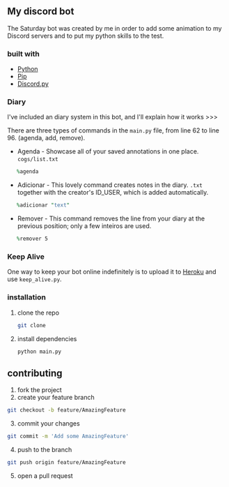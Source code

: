 ## My discord bot

The Saturday bot was created by me in order to add some animation to my Discord servers and to put my python skills to the test.

### built with

* [Python](https://www.python.org/)
* [Pip](https://pypi.org/project/pip/)
* [Discord.py](https://pypi.org/project/discord.py/)

### Diary

I've included an diary system in this bot, and I'll explain how it works >>>

There are three types of commands in the ```main.py``` file, from line 62 to line 96. (agenda, add, remove).
* Agenda - Showcase all of your saved annotations in one place. ```cogs/list.txt``` 
```ruby
   %agenda 
   ```
* Adicionar - This lovely command creates notes in the diary. ```.txt``` together with the creator's ID_USER, which is added automatically.
```ruby
   %adicionar "text" 
   ```
* Remover - This command removes the line from your diary at the previous position; only a few inteiros are used.
```ruby
   %remover 5 
   ```

### Keep Alive

One way to keep your bot online indefinitely is to upload it to [Heroku](https://dashboard.heroku.com/) and use ```keep_alive.py```.

### installation

1. clone the repo
   ```sh
   git clone 
   ```
2. install dependencies
   ```sh
   python main.py
   ``` 
## contributing
1. fork the project
2. create your feature branch 
```sh
git checkout -b feature/AmazingFeature
```
3. commit your changes
```sh
git commit -m 'Add some AmazingFeature'
```
4. push to the branch 
```sh
git push origin feature/AmazingFeature
```
5. open a pull request
